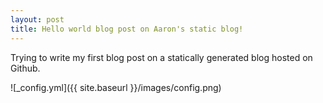 ```yaml
---
layout: post
title: Hello world blog post on Aaron's static blog!
---
```


Trying to write my first blog post on a statically generated blog hosted on Github.

![_config.yml]({{ site.baseurl }}/images/config.png)

